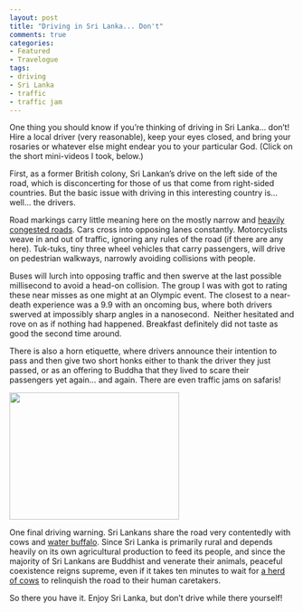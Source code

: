 ```yaml
---
layout: post
title: "Driving in Sri Lanka... Don't"
comments: true
categories:
- Featured
- Travelogue
tags:
- driving
- Sri Lanka
- traffic
- traffic jam
---
```

One thing you should know if you’re thinking of driving in Sri Lanka… don’t! Hire a local driver (very reasonable), keep your eyes closed, and bring your rosaries or whatever else might endear you to your particular God. (Click on the short mini-videos I took, below.)

First, as a former British colony, Sri Lankan’s drive on the left side of the road, which is disconcerting for those of us that come from right-sided countries. But the basic issue with driving in this interesting country is… well… the drivers.

Road markings carry little meaning here on the mostly narrow and <a href="http://youtu.be/UF8bYW7SbX8">heavily congested roads</a>. Cars cross into opposing lanes constantly. Motorcyclists weave in and out of traffic, ignoring any rules of the road (if there are any here). Tuk-tuks, tiny three wheel vehicles that carry passengers, will drive on pedestrian walkways, narrowly avoiding collisions with people.

Buses will lurch into opposing traffic and then swerve at the last possible millisecond to avoid a head-on collision. The group I was with got to rating these near misses as one might at an Olympic event. The closest to a near-death experience was a 9.9 with an oncoming bus, where both drivers swerved at impossibly sharp angles in a nanosecond.  Neither hesitated and rove on as if nothing had happened. Breakfast definitely did not taste as good the second time around.

There is also a horn etiquette, where drivers announce their intention to pass and then give two short honks either to thank the driver they just passed, or as an offering to Buddha that they lived to scare their passengers yet again… and again. There are even traffic jams on safaris!

<a href="http://blog.lesterpickerphoto.com/wp-content/uploads/2012/04/photo.jpg"><img class="size-medium wp-image-2086" title="photo" src="http://blog.lesterpickerphoto.com/wp-content/uploads/2012/04/photo-300x225.jpg" alt="" width="300" height="225" /></a>

One final driving warning. Sri Lankans share the road very contentedly with cows and <a href="http://youtu.be/j_lj4RsQHgQ">water buffalo</a>. Since Sri Lanka is primarily rural and depends heavily on its own agricultural production to feed its people, and since the majority of Sri Lankans are Buddhist and venerate their animals, peaceful coexistence reigns supreme, even if it takes ten minutes to wait for <a href="http://youtu.be/s5KKgGSvzZ8">a herd of cows</a> to relinquish the road to their human caretakers.

So there you have it. Enjoy Sri Lanka, but don’t drive while there yourself!